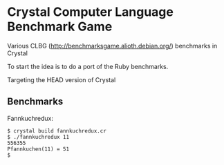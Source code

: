 Crystal Computer Language Benchmark Game
========================================

Various CLBG (http://benchmarksgame.alioth.debian.org/) benchmarks in Crystal

To start the idea is to do a port of the Ruby benchmarks.

Targeting the HEAD version of Crystal

Benchmarks
----------

Fannkuchredux:

    $ crystal build fannkuchredux.cr
    $ ./fannkuchredux 11
    556355
    Pfannkuchen(11) = 51
    $
